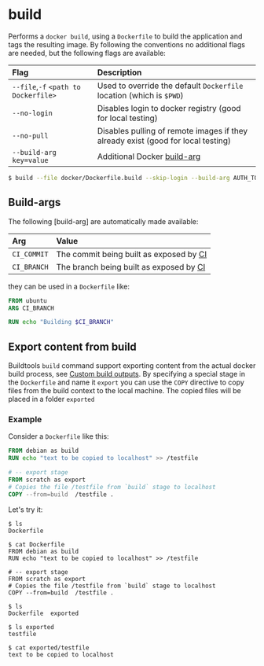 # build

Performs a `docker build`, using a `Dockerfile` to build the application and tags the resulting image.
By following the conventions no additional flags are needed, but the following flags are available:

|      Flag                        |                   Description                                        |
| :------------------------------- | :-------------------------------------------------------------------- |
| `--file`,`-f` `<path to Dockerfile>`    | Used to override the default `Dockerfile` location (which is `$PWD`) |
| `--no-login`                     | Disables login to docker registry (good for local testing)           |
| `--no-pull`                      | Disables pulling of remote images if they already exist (good for local testing)           |
| `--build-arg key=value`          | Additional Docker [build-arg](https://docs.docker.com/engine/reference/commandline/build/#set-build-time-variables---build-arg) |

```sh
$ build --file docker/Dockerfile.build --skip-login --build-arg AUTH_TOKEN=abc
```

## Build-args
The following [build-arg] are automatically made available:

|      Arg    |                   Value                                |
| :---------- | :----------------------------------------------------- |
| `CI_COMMIT` | The commit being built as exposed by [CI](../ci/ci.md) |
| `CI_BRANCH` | The branch being built as exposed by [CI](../ci/ci.md) |

they can be used in a `Dockerfile` like:

```dockerfile
FROM ubuntu
ARG CI_BRANCH

RUN echo "Building $CI_BRANCH"
```

## Export content from build
Buildtools `build` command support exporting content from the actual docker build process,
see [Custom build outputs].
By specifying a special stage in the `Dockerfile` and name it `export` you can use the `COPY`
directive to copy files from the build context to the local machine.
The copied files will be placed in a folder `exported`

### Example
Consider a `Dockerfile` like this:

```dockerfile
FROM debian as build
RUN echo "text to be copied to localhost" >> /testfile

# -- export stage
FROM scratch as export
# Copies the file /testfile from `build` stage to localhost
COPY --from=build  /testfile .
```

Let's try it:

```shell
$ ls
Dockerfile

$ cat Dockerfile
FROM debian as build
RUN echo "text to be copied to localhost" >> /testfile

# -- export stage
FROM scratch as export
# Copies the file /testfile from `build` stage to localhost
COPY --from=build  /testfile .

$ ls
Dockerfile  exported

$ ls exported
testfile

$ cat exported/testfile
text to be copied to localhost
```

[Custom build outputs]: (https://docs.docker.com/engine/reference/commandline/build/#custom-build-outputs)
[build-args]: (https://docs.docker.com/engine/reference/commandline/build/#set-build-time-variables---build-arg)
